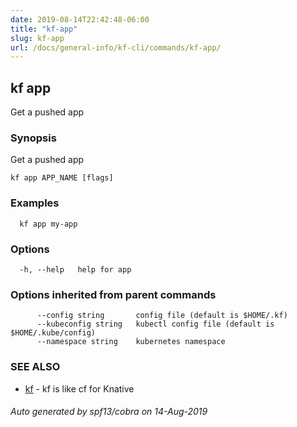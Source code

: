 ```yaml
---
date: 2019-08-14T22:42:48-06:00
title: "kf-app"
slug: kf-app
url: /docs/general-info/kf-cli/commands/kf-app/
---
```

## kf app

Get a pushed app

### Synopsis

Get a pushed app

```
kf app APP_NAME [flags]
```

### Examples

```
  kf app my-app
```

### Options

```
  -h, --help   help for app
```

### Options inherited from parent commands

```
      --config string       config file (default is $HOME/.kf)
      --kubeconfig string   kubectl config file (default is $HOME/.kube/config)
      --namespace string    kubernetes namespace
```

### SEE ALSO

* [kf](/docs/general-info/kf-cli/commands/kf/)	 - kf is like cf for Knative

###### Auto generated by spf13/cobra on 14-Aug-2019
